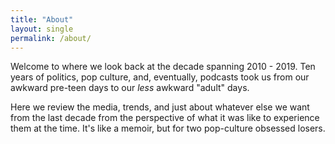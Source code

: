 ```yaml
---
title: "About"
layout: single
permalink: /about/
---
```


Welcome to <site name> where we look back at the decade spanning 2010 - 2019. Ten years of
politics, pop culture, and, eventually, podcasts took us from our awkward pre-teen days to
our *less* awkward "adult" days.

Here we review the media, trends, and just about whatever else we want from the last decade from
the perspective of what it was like to experience them at the time. It's like a memoir, but for 
two pop-culture obsessed losers.